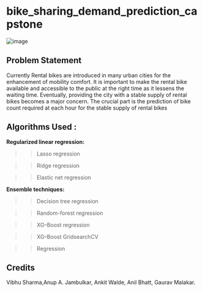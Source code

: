 # bike_sharing_demand_prediction_capstone

![image](https://user-images.githubusercontent.com/107554669/212655520-f2a3d699-93a2-40a4-876d-93c2d03816b7.png)


## Problem Statement
Currently Rental bikes are introduced in many urban cities for the enhancement of mobility comfort. It is important to make the rental bike available and accessible to the public at the right time as it lessens the waiting time. Eventually, providing the city with a stable supply of rental bikes becomes a major concern. The crucial part is the prediction of bike count required at each hour for the stable supply of rental bikes

## Algorithms Used :
 **Regularized linear regression:**
 
>>Lasso regression

>>Ridge regression

>>Elastic net regression

  **Ensemble techniques:**
  
>>Decision tree regression

>>Random-forest regression 

>>XG–Boost regression

>>XG–Boost GridsearchCV 

>>Regression

## Credits
Vibhu Sharma,Anup A. Jambulkar, Ankit Walde, Anil Bhatt, Gaurav Malakar.
 
  
